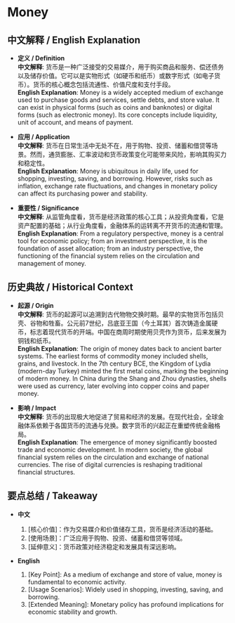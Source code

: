 # Money

## 中文解释 / English Explanation

* **定义 / Definition**  
  **中文解释**: 货币是一种广泛接受的交易媒介，用于购买商品和服务、偿还债务以及储存价值。它可以是实物形式（如硬币和纸币）或数字形式（如电子货币）。货币的核心概念包括流通性、价值尺度和支付手段。  
  **English Explanation**: Money is a widely accepted medium of exchange used to purchase goods and services, settle debts, and store value. It can exist in physical forms (such as coins and banknotes) or digital forms (such as electronic money). Its core concepts include liquidity, unit of account, and means of payment.

* **应用 / Application**  
  **中文解释**: 货币在日常生活中无处不在，用于购物、投资、储蓄和借贷等场景。然而，通货膨胀、汇率波动和货币政策变化可能带来风险，影响其购买力和稳定性。  
  **English Explanation**: Money is ubiquitous in daily life, used for shopping, investing, saving, and borrowing. However, risks such as inflation, exchange rate fluctuations, and changes in monetary policy can affect its purchasing power and stability.

* **重要性 / Significance**  
  **中文解释**: 从监管角度看，货币是经济政策的核心工具；从投资角度看，它是资产配置的基础；从行业角度看，金融体系的运转离不开货币的流通和管理。  
  **English Explanation**: From a regulatory perspective, money is a central tool for economic policy; from an investment perspective, it is the foundation of asset allocation; from an industry perspective, the functioning of the financial system relies on the circulation and management of money.

## 历史典故 / Historical Context

* **起源 / Origin**  
  **中文解释**: 货币的起源可以追溯到古代物物交换时期。最早的实物货币包括贝壳、谷物和牲畜。公元前7世纪，吕底亚王国（今土耳其）首次铸造金属硬币，标志着现代货币的开端。中国在商周时期使用贝壳作为货币，后来发展为铜钱和纸币。  
  **English Explanation**: The origin of money dates back to ancient barter systems. The earliest forms of commodity money included shells, grains, and livestock. In the 7th century BCE, the Kingdom of Lydia (modern-day Turkey) minted the first metal coins, marking the beginning of modern money. In China during the Shang and Zhou dynasties, shells were used as currency, later evolving into copper coins and paper money.

* **影响 / Impact**  
  **中文解释**: 货币的出现极大地促进了贸易和经济的发展。在现代社会，全球金融体系依赖于各国货币的流通与兑换。数字货币的兴起正在重塑传统金融格局。  
  **English Explanation**: The emergence of money significantly boosted trade and economic development. In modern society, the global financial system relies on the circulation and exchange of national currencies. The rise of digital currencies is reshaping traditional financial structures.

## 要点总结 / Takeaway

* **中文**  
  1. [核心价值]：作为交易媒介和价值储存工具，货币是经济活动的基础。
  2. [使用场景]：广泛应用于购物、投资、储蓄和借贷等领域。
  3. [延伸意义]：货币政策对经济稳定和发展具有深远影响。

* **English**  
  1. [Key Point]: As a medium of exchange and store of value, money is fundamental to economic activity.
  2. [Usage Scenarios]: Widely used in shopping, investing, saving, and borrowing.
  3. [Extended Meaning]: Monetary policy has profound implications for economic stability and growth.